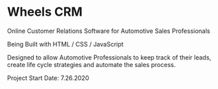 # Wheels CRM
Online Customer Relations Software for Automotive Sales Professionals

Being Built with HTML / CSS / JavaScript

Designed to allow Automotive Professionals to keep track of their leads, create life cycle strategies and automate the sales process.

Project Start Date: 7.26.2020
